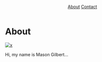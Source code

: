 <!DOCTYPE html>
<html>
<head>
    <title>My Portfolio</title>
    <link href="css/style.css" rel="stylesheet" />
</head>
<body>
    <header>
        <nav>
            <a href="about.md">About</a>
            <a href="contact.md">Contact</a>
        </nav>
    </header>
    <main>
        <div class="row">
            <div class="About">
                <h1>About</h1>
                <div class="profile">
                    <a href="https://imgbb.com/"><img src="https://i.ibb.co/TTZPRFZ/x.jpg" alt="x" border="0"></a>
                    <div class="text-profile"> 
                        <p>Hi, my name is Mason Gilbert...</p>
                    </div>
                </div>
            </div>
        </div>
    </main>
</body>
</html>

